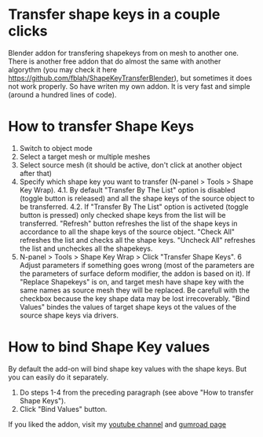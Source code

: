 # Transfer shape keys in a couple clicks
Blender addon for transfering shapekeys from on mesh to another one. There is another free addon that do almost the same with another algorythm (you may check it here https://github.com/fblah/ShapeKeyTransferBlender), but sometimes it does not work properly. So have writen my own addon. It is very fast and simple (around a hundred lines of code).

# How to transfer Shape Keys
1. Switch to object mode
2. Select a target mesh or multiple meshes
3. Select source mesh (it should be active, don't click at another object after that)
4. Specify which shape key you want to transfer (N-panel > Tools > Shape Key Wrap).
4.1. By default "Transfer By The List" option is disabled (toggle button is released) and all the shape keys of the source object to be transferred.
4.2. If "Transfer By The List" option is activeted (toggle button is pressed) only checked shape keys from the list will be transferred. "Refresh" button refreshes the list of the shape keys in accordance to all the shape keys of the source object. "Check All" refreshes the list and checks all the shape keys. "Uncheck All" refreshes the list and uncheckes all the shapekeys. 
5. N-panel > Tools > Shape Key Wrap > Click "Transfer Shape Keys".
6 Adjust parameters if something goes wrong (most of the parameters are the parameters of surface deform modifier, the addon is based on it). If "Replace Shapekeys" is on, and target mesh have shape key with the same names as source mesh they will be replaced. Be carefull with the checkbox because the key shape data may be lost irrecoverably. "Bind Values" bindes the values of target shape keys ot the values of the source shape keys via drivers.

# How to bind Shape Key values
By default the add-on will bind shape key values with the shape keys. But you can easily do it separately. 
1. Do steps 1-4 from the preceding paragraph (see above "How to transfer Shape Keys").
2. Click "Bind Values" button.


If you liked the addon, visit my [youtube channel](https://www.youtube.com/@squeezypixels) and  [gumroad page](https://squeezypixels.gumroad.com/l/shapekeywrap)
